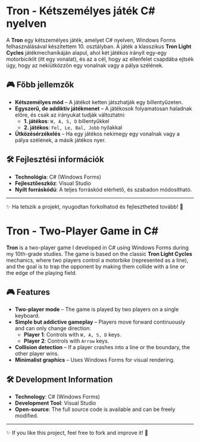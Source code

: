 # Tron - Kétszemélyes játék C# nyelven

A **Tron** egy kétszemélyes játék, amelyet C# nyelven, Windows Forms felhasználásával készítettem 10. osztályban. A játék a klasszikus **Tron Light Cycles** játékmechanikáján alapul, ahol két játékos irányít egy-egy motorbiciklit (itt egy vonalat), és az a cél, hogy az ellenfelet csapdába ejtsék úgy, hogy az nekiütközzön egy vonalnak vagy a pálya szélének.

## 🎮 Főbb jellemzők
- **Kétszemélyes mód** – A játékot ketten játszhatják egy billentyűzeten.
- **Egyszerű, de addiktív játékmenet** – A játékosok folyamatosan haladnak előre, és csak az irányukat tudják változtatni:
  - **1. játékos**: `W, A, S, D` billentyűkkel
  - **2. játékos**: `Fel, Le, Bal, Jobb` nyilakkal
- **Ütközésérzékelés** – Ha egy játékos nekimegy egy vonalnak vagy a pálya szélének, a másik játékos nyer.

## 🛠️ Fejlesztési információk
- **Technológia**: C# (Windows Forms)
- **Fejlesztőeszköz**: Visual Studio
- **Nyílt forráskódú**: A teljes forráskód elérhető, és szabadon módosítható.


---
✨ Ha tetszik a projekt, nyugodtan forkolhatod és fejlesztheted tovább! 🚀


#
#


# Tron - Two-Player Game in C#

**Tron** is a two-player game I developed in C# using Windows Forms during my 10th-grade studies. The game is based on the classic **Tron Light Cycles** mechanics, where two players control a motorbike (represented as a line), and the goal is to trap the opponent by making them collide with a line or the edge of the playing field.

## 🎮 Features
- **Two-player mode** – The game is played by two players on a single keyboard.
- **Simple but addictive gameplay** – Players move forward continuously and can only change direction:
  - **Player 1**: Controls with `W, A, S, D` keys.
  - **Player 2**: Controls with `Arrow` keys.
- **Collision detection** – If a player crashes into a line or the boundary, the other player wins.
- **Minimalist graphics** – Uses Windows Forms for visual rendering.

## 🛠️ Development Information
- **Technology**: C# (Windows Forms)
- **Development Tool**: Visual Studio
- **Open-source**: The full source code is available and can be freely modified.


---
✨ If you like this project, feel free to fork and improve it! 🚀
